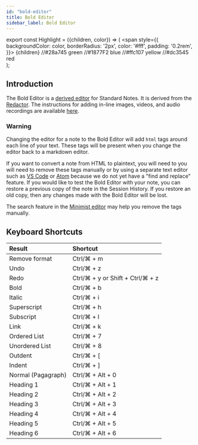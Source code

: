 ```yaml
---
id: "bold-editor"
title: Bold Editor
sidebar_label: Bold Editor
---
```


export const Highlight = ({children, color}) => ( <span style={{
      backgroundColor: color,
      borderRadius: '2px',
      color: '#fff',
      padding: '0.2rem',
    }}> {children} </span>
//#28a745 green
//#1877F2 blue
//#ffc107 yellow
//#dc3545 red  
 );

## Introduction

The Bold Editor is a [derived editor](https://standardnotes.org/help/77/what-are-editors) for Standard Notes. It is derived from the [Redactor](https://imperavi.com/redactor). The instructions for adding in-line images, videos, and audio recordings are available [here](https://standardnotes.org/help/71/how-do-i-add-images-to-my-notes).

### <Highlight color="#1877F2">Warning</Highlight>

Changing the editor for a note to the Bold Editor will add `html` tags around each line of your text. These tags will be present when you change the editor back to a markdown editor.

If you want to convert a note from HTML to plaintext, you will need to you will need to remove these tags manually or by using a separate text editor such as [VS Code](https://code.visualstudio.com/) or [Atom](https://atom.io) because we do not yet have a "find and replace" feature. If you would like to test the Bold Editor with your note, you can restore a previous copy of the note in the Session History. If you restore an old copy, then any changes made with the Bold Editor will be lost.

The search feature in the [Minimist editor](https://standardnotes.org/extensions/markdown-minimist) may help you remove the tags manually.

## Keyboard Shortcuts

| Result             | Shortcut                         |
| :----------------- | :------------------------------- |
| Remove format      | Ctrl/⌘ + m                       |
| Undo               | Ctrl/⌘ + z                       |
| Redo               | Ctrl/⌘ + y or Shift + Ctrl/⌘ + z |
| Bold               | Ctrl/⌘ + b                       |
| Italic             | Ctrl/⌘ + i                       |
| Superscript        | Ctrl/⌘ + h                       |
| Subscript          | Ctrl/⌘ + l                       |
| Link               | Ctrl/⌘ + k                       |
| Ordered List       | Ctrl/⌘ + 7                       |
| Unordered List     | Ctrl/⌘ + 8                       |
| Outdent            | Ctrl/⌘ + [                       |
| Indent             | Ctrl/⌘ + ]                       |
| Normal (Pagagraph) | Ctrl/⌘ + Alt + 0                 |
| Heading 1          | Ctrl/⌘ + Alt + 1                 |
| Heading 2          | Ctrl/⌘ + Alt + 2                 |
| Heading 3          | Ctrl/⌘ + Alt + 3                 |
| Heading 4          | Ctrl/⌘ + Alt + 4                 |
| Heading 5          | Ctrl/⌘ + Alt + 5                 |
| Heading 6          | Ctrl/⌘ + Alt + 6                 |
